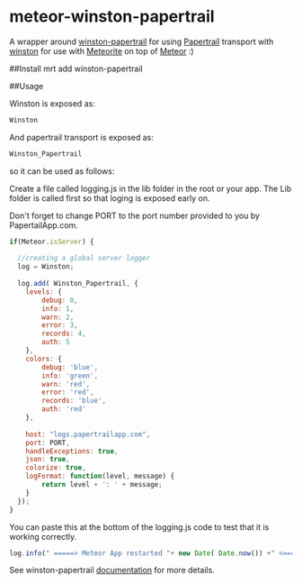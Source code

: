 meteor-winston-papertrail
===============
A wrapper around [winston-papertrail](https://github.com/kenperkins/winston-papertrail) for using [Papertrail](https://papertrailapp.com) transport with [winston](https://github.com/flatiron/winston.git) for use with [Meteorite](https://github.com/oortcloud/meteorite) on top of [Meteor](http://meteor.com) :)


##Install
mrt add winston-papertrail

##Usage

Winston is exposed as:

``` js
Winston
```

And papertrail transport is exposed as:

``` js
Winston_Papertrail
```

so it can be used as follows:

Create a file called logging.js in the lib folder in the root or your app. 
The Lib folder is called first so that loging is exposed early on.

Don't forget to change PORT to the port number provided to you by PapertailApp.com.

``` js
if(Meteor.isServer) {
  
  //creating a global server logger
  log = Winston;
  
  log.add( Winston_Papertrail, {
  	levels: {
  		debug: 0,
  		info: 1,
  		warn: 2,
  		error: 3,
  		records: 4,
  		auth: 5
  	},
  	colors: {
  		debug: 'blue',
  		info: 'green',
  		warn: 'red',
  		error: 'red',
  		records: 'blue',
  		auth: 'red'
  	},
  
  	host: "logs.papertrailapp.com",
  	port: PORT, 
  	handleExceptions: true,
  	json: true,
  	colorize: true,
  	logFormat: function(level, message) {
  		return level + ': ' + message;
  	}
  });
}
```
You can paste this at the bottom of the logging.js code to test that it is working correctly.

``` js
log.info(" =====> Meteor App restarted "+ new Date( Date.now()) +" <=====");
```
See winston-papertrail [documentation](https://github.com/stuartfenton/meteor-winston-papertrail) for more details.
